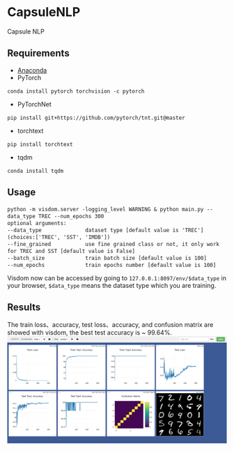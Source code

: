 # CapsuleNLP
Capsule NLP

## Requirements
* [Anaconda](https://www.anaconda.com/download/)
* PyTorch
```
conda install pytorch torchvision -c pytorch
```
* PyTorchNet
```
pip install git+https://github.com/pytorch/tnt.git@master
```
* torchtext
```
pip install torchtext
```
* tqdm
```
conda install tqdm
```

## Usage
```
python -m visdom.server -logging_level WARNING & python main.py --data_type TREC --num_epochs 300
optional arguments:
--data_type              dataset type [default value is 'TREC'](choices:['TREC', 'SST', 'IMDB'])
--fine_grained           use fine grained class or not, it only work for TREC and SST [default value is False]
--batch_size             train batch size [default value is 100]
--num_epochs             train epochs number [default value is 100]
```
Visdom now can be accessed by going to `127.0.0.1:8097/env/$data_type` in your browser, 
`$data_type` means the dataset type which you are training.

## Results
The train loss、accuracy, test loss、accuracy, and confusion matrix are showed with visdom,
the best test accuracy is ~ 99.64%.
![result](results/result.png)
